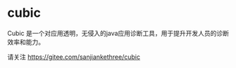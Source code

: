 # cubic
Cubic 是一个对应用透明，无侵入的java应用诊断工具，用于提升开发人员的诊断效率和能力。

请关注 https://gitee.com/sanjiankethree/cubic
